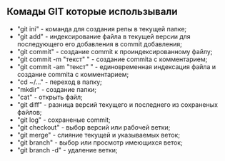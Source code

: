 ## **Комады GIT которые использывали**
* "git ini" - команда для создания репы в текущей папке;
* "git add" - индексирование файла в текущей версии для последующего его добавления в commit добавления;
* "git commit" - создание commit к проиндексированному файлу;
* "git commit -m "текст" " - создание commita с комментарием;
* "git commit -am "текст" " - единовременная индексация файла и  создание commita с комментарием;
* "cd ~/..." - переход в папку;
* "mkdir" - создание папки;
* "cat" - открыть файл;
* "git diff" - разница версий текущего и последнего из сохраненых файлов;
* "git log" - сохраненые commit;   
* "git checkout" - выбор версий или рабочей ветки;
* "git merge" - слияние текущей и указываемых веток;
* "git branch" - выбор или просмотр имеющихся веток;
* "git branch -d" - удаление ветки; 